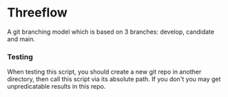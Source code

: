 # Threeflow
A git branching model which is based on 3 branches: develop, candidate and main.

### Testing

When testing this script, you should create a new git repo in another directory, then call this script via its absolute path. If you don't you may get unpredicatable results in this repo. 
